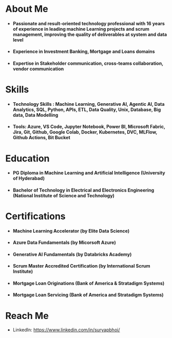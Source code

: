 
# About Me
+ #### Passionate and result-oriented technology professional with 16 years of experience in leading machine Learning projects and scrum management, improving the quality of deliverables at system and data level
+ #### Experience in Investment Banking, Mortgage and Loans domains
+ #### Expertise in Stakeholder communication, cross-teams collaboration, vendor communication
 
# Skills
+ #### Technology Skills : Machine Learning, Generative AI, Agentic AI, Data Analytics, SQL, Python, APIs,  ETL, Data Quality, Unix, Database, Big data, Data Modelling
+ #### Tools: Azure, VS Code, Jupyter Notebook, Power BI, Microsoft Fabric, Jira, Git, Github, Google Colab, Docker, Kubernetes, DVC, MLFlow, Github Actions, Bit Bucket
 
# Education
+ #### PG Diploma in Machine Learning and Artificial Intelligence (University of Hyderabad)
+ #### Bachelor of Technology in Electrical and Electronics Engineering (National Institute of Science and Technology)
 
# Certifications
+ #### Machine Learning Accelerator (by Elite Data Science)
+ #### Azure Data Fundamentals (by Micorsoft Azure)
+ #### Generative AI Fundamentals (by Databricks Academy)
+ #### Scrum Master Accredited Certification (by International Scrum Institute)
+ #### Mortgage Loan Originations (Bank of America & Stratadigm Systems)
+ #### Mortgage Loan Servicing (Bank of America and Stratadigm Systems)

# Reach Me 
+ LinkedIn: https://www.linkedin.com/in/suryapbhoi/



